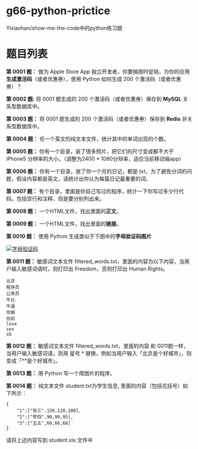 # g66-python-prictice

Yixiaohan/show-me-the-code中的python练习题

# 题目列表

**第 0001 题：** 做为 Apple Store App 独立开发者，你要搞限时促销，为你的应用**生成激活码**（或者优惠券），使用 Python 如何生成 200 个激活码（或者优惠券）？

**第 0002 题:** 将 0001 题生成的 200 个激活码（或者优惠券）保存到 **MySQL** 关系型数据库中。

**第 0003 题：** 将 0001 题生成的 200 个激活码（或者优惠券）保存到 **Redis** 非关系型数据库中。

**第 0004 题：** 任一个英文的纯文本文件，统计其中的单词出现的个数。

**第 0005 题：** 你有一个目录，装了很多照片，把它们的尺寸变成都不大于 iPhone5 分辨率的大小。（调整为2400 * 1080分辩率，适应当前移动端app）

**第 0006 题：** 你有一个目录，放了你一个月的日记，都是 txt，为了避免分词的问题，假设内容都是英文，请统计出你认为每篇日记最重要的词。

**第 0007 题：**  有个目录，里面是你自己写过的程序，统计一下你写过多少行代码。包括空行和注释，但是要分别列出来。

**第 0008 题：** 一个HTML文件，找出里面的**正文**。

**第 0009 题：** 一个HTML文件，找出里面的**链接**。

**第 0010 题：** 使用 Python 生成类似于下图中的**字母验证码图片**

[![字母验证码](https://camo.githubusercontent.com/b00b37e9f525aace4d463f2849cfe0403f55859940b1af956e28e55ee6dcd269/687474703a2f2f692e696d6775722e636f6d2f615668626567562e6a7067)](https://camo.githubusercontent.com/b00b37e9f525aace4d463f2849cfe0403f55859940b1af956e28e55ee6dcd269/687474703a2f2f692e696d6775722e636f6d2f615668626567562e6a7067)

**第 0011 题：** 敏感词文本文件 filtered\_words.txt，里面的内容为以下内容，当用户输入敏感词语时，则打印出 Freedom，否则打印出 Human Rights。

```
北京
程序员
公务员
牛比
牛逼
你娘
你妈
love
sex
sb
```

**第 0012 题：** 敏感词文本文件 filtered\_words.txt，里面的内容 和 0011题一样，当用户输入敏感词语，则用 星号 \* 替换，例如当用户输入「北京是个好城市」，则变成「\*\*是个好城市」。

**第 0013 题：** 用 Python 写一个爬图片的程序。

**第 0014 题：** 纯文本文件 student.txt为学生信息, 里面的内容（包括花括号）如下所示：

```
{
	"1":["张三",150,120,100],
	"2":["李四",90,99,95],
	"3":["王五",60,66,68]
}
```

请将上述内容写到 student.xls 文件中
